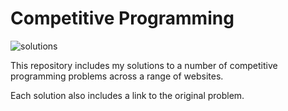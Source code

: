 # Competitive Programming
![solutions](https://img.shields.io/badge/solutions-70-blue)

This repository includes my solutions to a number of competitive programming problems across a range of websites.

Each solution also includes a link to the original problem.
